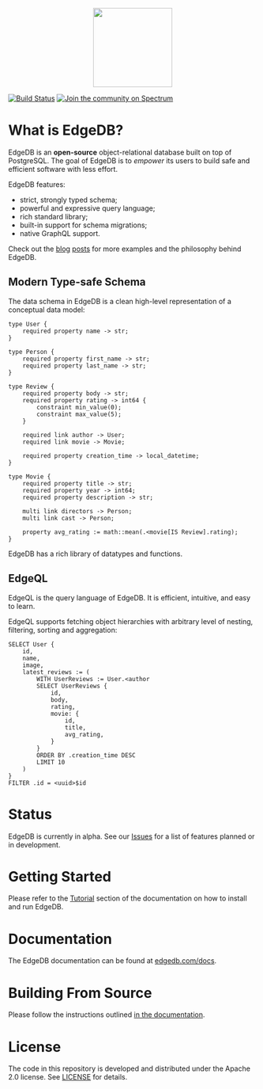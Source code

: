 <p align="center">
  <a href="https://edgedb.com"><img width="160px" src="logo.svg"></a>
</p>

[![Build Status](https://github.com/edgedb/edgedb/workflows/Tests/badge.svg)](https://github.com/edgedb/edgedb/actions) [![Join the community on Spectrum](https://img.shields.io/badge/join%20the%20community-on%20spectrum-blueviolet)](https://spectrum.chat/edgedb)


What is EdgeDB?
===============

EdgeDB is an **open-source** object-relational database built on top of
PostgreSQL.  The goal of EdgeDB is to *empower* its users to build safe
and efficient software with less effort.

EdgeDB features:

- strict, strongly typed schema;
- powerful and expressive query language;
- rich standard library;
- built-in support for schema migrations;
- native GraphQL support.

Check out the [blog](https://edgedb.com/blog/edgedb-a-new-beginning)
[posts](https://edgedb.com/blog/edgedb-1-0-alpha-1) for more examples and
the philosophy behind EdgeDB.


Modern Type-safe Schema
-----------------------

The data schema in EdgeDB is a clean high-level representation of a conceptual
data model:

```
type User {
    required property name -> str;
}

type Person {
    required property first_name -> str;
    required property last_name -> str;
}

type Review {
    required property body -> str;
    required property rating -> int64 {
        constraint min_value(0);
        constraint max_value(5);
    }

    required link author -> User;
    required link movie -> Movie;

    required property creation_time -> local_datetime;
}

type Movie {
    required property title -> str;
    required property year -> int64;
    required property description -> str;

    multi link directors -> Person;
    multi link cast -> Person;

    property avg_rating := math::mean(.<movie[IS Review].rating);
}
```

EdgeDB has a rich library of datatypes and functions.


EdgeQL
------

EdgeQL is the query language of EdgeDB. It is efficient, intuitive, and easy
to learn.

EdgeQL supports fetching object hierarchies with arbitrary level of nesting,
filtering, sorting and aggregation:

```
SELECT User {
    id,
    name,
    image,
    latest_reviews := (
        WITH UserReviews := User.<author
        SELECT UserReviews {
            id,
            body,
            rating,
            movie: {
                id,
                title,
                avg_rating,
            }
        }
        ORDER BY .creation_time DESC
        LIMIT 10
    )
}
FILTER .id = <uuid>$id
```


Status
======

EdgeDB is currently in alpha. See our
[Issues](https://github.com/edgedb/edgedb/issues) for a list of features
planned or in development.


Getting Started
===============

Please refer to the [Tutorial](https://edgedb.com/docs/tutorial/index) section
of the documentation on how to install and run EdgeDB.


Documentation
=============

The EdgeDB documentation can be found at
[edgedb.com/docs](https://edgedb.com/docs).


Building From Source
====================

Please follow the instructions outlined
[in the documentation](https://edgedb.com/docs/internals/dev).


License
=======

The code in this repository is developed and distributed under the
Apache 2.0 license.  See [LICENSE](LICENSE) for details.

